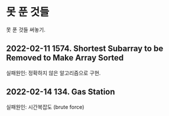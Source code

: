 # 못 푼 것들

못 푼 것들 써놓기.

## 2022-02-11 1574. Shortest Subarray to be Removed to Make Array Sorted

실패원인: 정확하지 않은 알고리즘으로 구현.

## 2022-02-14 134. Gas Station

실패원인: 시간복잡도 (brute force)
